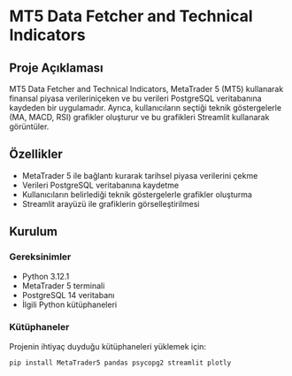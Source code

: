 # MT5 Data Fetcher and Technical Indicators

## Proje Açıklaması

MT5 Data Fetcher and Technical Indicators, MetaTrader 5 (MT5) kullanarak finansal piyasa verileriniçeken ve bu verileri PostgreSQL
veritabanına kaydeden bir uygulamadır. Ayrıca, kullanıcıların seçtiği teknik göstergelerle (MA, MACD, RSI) grafikler oluşturur ve
bu grafikleri Streamlit kullanarak görüntüler.

## Özellikler

- MetaTrader 5 ile bağlantı kurarak tarihsel piyasa verilerini çekme
- Verileri PostgreSQL veritabanına kaydetme
- Kullanıcıların belirlediği teknik göstergelerle grafikler oluşturma
- Streamlit arayüzü ile grafiklerin görselleştirilmesi

## Kurulum

### Gereksinimler

- Python 3.12.1
- MetaTrader 5 terminali
- PostgreSQL 14 veritabanı
- İlgili Python kütüphaneleri

### Kütüphaneler

Projenin ihtiyaç duyduğu kütüphaneleri yüklemek için:

```bash
pip install MetaTrader5 pandas psycopg2 streamlit plotly
